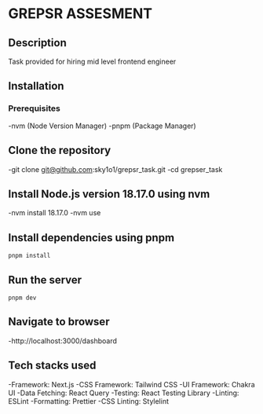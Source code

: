 # GREPSR ASSESMENT

## Description

Task provided for hiring mid level frontend engineer

## Installation

### Prerequisites

-nvm (Node Version Manager)
-pnpm (Package Manager)

## Clone the repository

-git clone git@github.com:sky1o1/grepsr_task.git
-cd grepser_task

## Install Node.js version 18.17.0 using nvm

-nvm install 18.17.0
-nvm use

## Install dependencies using pnpm

```
pnpm install
```

## Run the server

```
pnpm dev
```

## Navigate to browser

-http://localhost:3000/dashboard

## Tech stacks used

-Framework: Next.js
-CSS Framework: Tailwind CSS
-UI Framework: Chakra UI
-Data Fetching: React Query
-Testing: React Testing Library
-Linting: ESLint
-Formatting: Prettier
-CSS Linting: Stylelint
